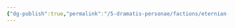 ```yaml
---
{"dg-publish":true,"permalink":"/5-dramatis-personae/factions/eternian-government/cabinet/minister-of-health/","noteIcon":""}
---
```


